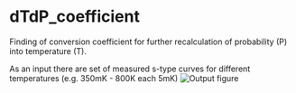 # dTdP_coefficient
Finding of conversion coefficient for further recalculation of probability (P) into temperature (T).

As an input there are set of measured s-type curves for different temperatures (e.g. 350mK - 800K each 5mK)
![Output figure](https://github.com/andr-nau/s-curves-coef/blob/master/init%20data.gif "Input data")
